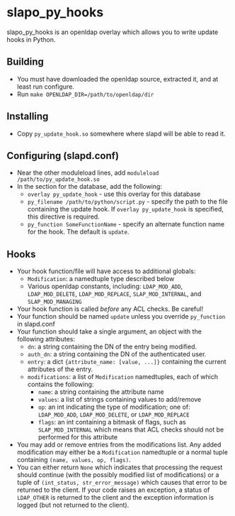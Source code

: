 # slapo\_py\_hooks

slapo\_py\_hooks is an openldap overlay which allows you to write update hooks
in Python.

## Building

- You must have downloaded the openldap source, extracted it, and at least run
  configure.
- Run `make OPENLDAP_DIR=/path/to/openldap/dir`

## Installing

- Copy `py_update_hook.so` somewhere where slapd will be able to read it.

## Configuring (slapd.conf)

- Near the other moduleload lines, add `moduleload /path/to/py_update_hook.so`
- In the section for the database, add the following:
  - `overlay py_update_hook` - use this overlay for this database
  - `py_filename /path/to/python/script.py` - specify the path to the file
    containing the update hook. If `overlay py_update_hook` is specified, this
    directive is required.
  - `py_function SomeFunctionName` - specify an alternate function name for
    the hook. The default is `update`.

## Hooks

- Your hook function/file will have access to additional globals:
  - `Modification`: a namedtuple type described below
  - Various openldap constants, including: `LDAP_MOD_ADD`, `LDAP_MOD_DELETE`,
    `LDAP_MOD_REPLACE`, `SLAP_MOD_INTERNAL`, and `SLAP_MOD_MANAGING`
- Your hook function is called *before* any ACL checks. Be careful!
- Your function should be named `update` unless you override `py_function` in
  slapd.conf
- Your function should take a single argument, an object with the following
  attributes:
    - `dn`: a string containing the DN of the entry being modified.
    - `auth_dn`: a string containing the DN of the authenticated user.
    - `entry`: a dict `{attribute_name: [value, ...]}` containing the current
       attributes of the entry.
    - `modifications`: a list of `Modification` namedtuples, each of which contains
       the following:
        - `name`: a string containing the attribute name
        - `values`: a list of strings containing values to add/remove
        - `op`: an int indicating the type of modification; one of:
          `LDAP_MOD_ADD`, `LDAP_MOD_DELETE`, or `LDAP_MOD_REPLACE`
        - `flags`: an int containing a bitmask of flags, such as `SLAP_MOD_INTERNAL`
          which means that ACL checks should not be performed for this attribute
- You may add or remove entries from the modifications list. Any added
  modification may either be a `Modification` namedtuple or a normal tuple
  containing `(name, values, op, flags)`.
- You can either return `None` which indicates that processing the request
  should continue (with the possibly modified list of modifications) or a
  tuple of `(int_status, str_error_message)` which causes that error to be
  returned to the client. If your code raises an exception, a status of
  `LDAP_OTHER` is returned to the client and the exception information is logged
  (but not returned to the client).
